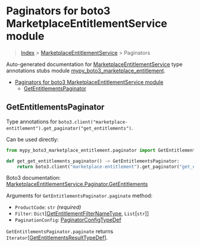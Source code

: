 # Paginators for boto3 MarketplaceEntitlementService module

> [Index](..) > [MarketplaceEntitlementService](.) > Paginators

Auto-generated documentation for
[MarketplaceEntitlementService](https://boto3.amazonaws.com/v1/documentation/api/1.17.72/reference/services/marketplace-entitlement.html#MarketplaceEntitlementService)
type annotations stubs module
[mypy_boto3_marketplace_entitlement](https://pypi.org/project/mypy-boto3-marketplace-entitlement/).

- [Paginators for boto3 MarketplaceEntitlementService module](#paginators-for-boto3-marketplaceentitlementservice-module)
  - [GetEntitlementsPaginator](#getentitlementspaginator)

## GetEntitlementsPaginator

Type annotations for
`boto3.client("marketplace-entitlement").get_paginator("get_entitlements")`.

Can be used directly:

```python
from mypy_boto3_marketplace_entitlement.paginator import GetEntitlementsPaginator

def get_get_entitlements_paginator() -> GetEntitlementsPaginator:
    return boto3.client("marketplace-entitlement").get_paginator("get_entitlements")
```

Boto3 documentation:
[MarketplaceEntitlementService.Paginator.GetEntitlements](https://boto3.amazonaws.com/v1/documentation/api/1.17.72/reference/services/marketplace-entitlement.html#MarketplaceEntitlementService.Paginator.GetEntitlements)

Arguments for `GetEntitlementsPaginator.paginate` method:

- `ProductCode`: `str` *(required)*
- `Filter`:
  `Dict`\[[GetEntitlementFilterNameType](./literals.md#getentitlementfilternametype),
  `List`\[`str`\]\]
- `PaginationConfig`:
  [PaginatorConfigTypeDef](./type_defs.md#paginatorconfigtypedef)

`GetEntitlementsPaginator.paginate` returns
`Iterator`\[[GetEntitlementsResultTypeDef](./type_defs.md#getentitlementsresulttypedef)\].
